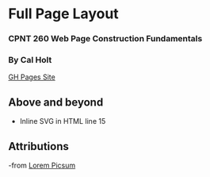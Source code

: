 # Full Page Layout
### CPNT 260 Web Page Construction Fundamentals
### By Cal Holt
[GH Pages Site]()
## Above and beyond
- Inline SVG in HTML line 15
## Attributions
-from [Lorem Picsum](https://picsum.photos)